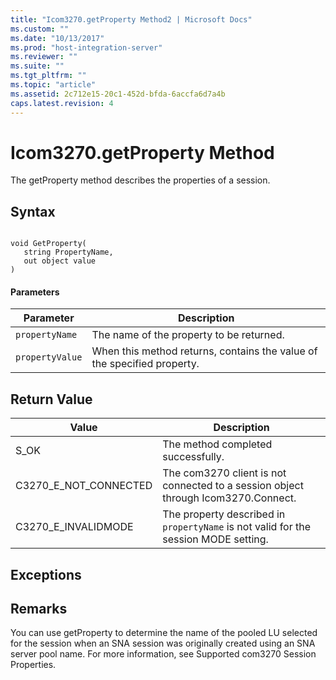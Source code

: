 ```yaml
---
title: "Icom3270.getProperty Method2 | Microsoft Docs"
ms.custom: ""
ms.date: "10/13/2017"
ms.prod: "host-integration-server"
ms.reviewer: ""
ms.suite: ""
ms.tgt_pltfrm: ""
ms.topic: "article"
ms.assetid: 2c712e15-20c1-452d-bfda-6accfa6d7a4b
caps.latest.revision: 4
---
```

# Icom3270.getProperty Method
The getProperty method describes the properties of a session.  
  
## Syntax  
  
```  
  
void GetProperty(  
   string PropertyName,  
   out object value  
)  
```  
  
#### Parameters  
  
|Parameter|Description|  
|---------------|-----------------|  
|`propertyName`|The name of the property to be returned.|  
|`propertyValue`|When this method returns, contains the value of the specified property.|  
  
## Return Value  
  
|Value|Description|  
|-----------|-----------------|  
|S_OK|The method completed successfully.|  
|C3270_E_NOT_CONNECTED|The com3270 client is not connected to a session object through Icom3270.Connect.|  
|C3270_E_INVALIDMODE|The property described in `propertyName` is not valid for the session MODE setting.|  
  
## Exceptions  
  
## Remarks  
 You can use getProperty to determine the name of the pooled LU selected for the session when an SNA session was originally created using an SNA server pool name. For more information, see Supported com3270 Session Properties.